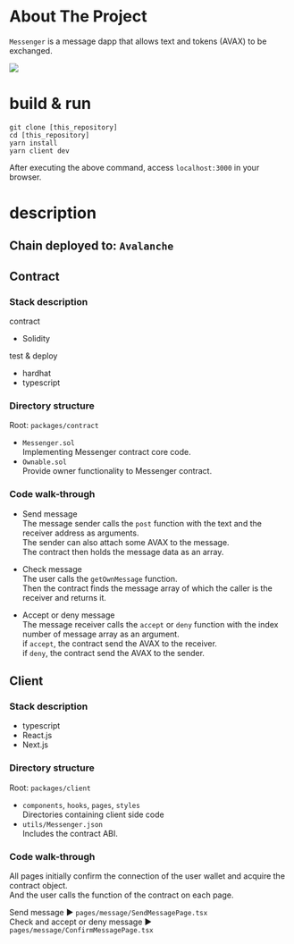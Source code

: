 # About The Project

`Messenger` is a message dapp that allows text and tokens (AVAX) to be exchanged.

![](/public/images/dapp.gif)

# build & run

```
git clone [this_repository]
cd [this_repository]
yarn install
yarn client dev
```

After executing the above command, access `localhost:3000` in your browser.

# description

## Chain deployed to: `Avalanche`

## Contract

### Stack description

contract

- Solidity

test & deploy

- hardhat
- typescript

### Directory structure

Root: `packages/contract`

- `Messenger.sol`  
  Implementing Messenger contract core code.
- `Ownable.sol`  
  Provide owner functionality to Messenger contract.

### Code walk-through

- Send message  
  The message sender calls the `post` function with the text and the receiver address as arguments.  
  The sender can also attach some AVAX to the message.  
  The contract then holds the message data as an array.

- Check message  
  The user calls the `getOwnMessage` function.  
  Then the contract finds the message array of which the caller is the receiver and returns it.

- Accept or deny message  
  The message receiver calls the `accept` or `deny` function with the index number of message array as an argument.  
  if `accept`, the contract send the AVAX to the receiver.  
  if `deny`, the contract send the AVAX to the sender.

## Client

### Stack description

- typescript
- React.js
- Next.js

### Directory structure

Root: `packages/client`

- `components`, `hooks`, `pages`, `styles`  
  Directories containing client side code
- `utils/Messenger.json`  
  Includes the contract ABI.

### Code walk-through

All pages initially confirm the connection of the user wallet and acquire the contract object.  
And the user calls the function of the contract on each page.

Send message ▶️ `pages/message/SendMessagePage.tsx`  
Check and accept or deny message ▶️ `pages/message/ConfirmMessagePage.tsx`
